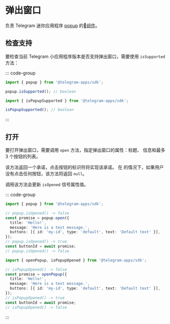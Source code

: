 # 弹出窗口

负责 Telegram 迷你应用程序 [popup](../../../../platform/popup.md) 的💠[组件](../scopes.md)。

## 检查支持

要检查当前 Telegram 小应用程序版本是否支持弹出窗口，需要使用
`isSupported` 方法：

::: code-group

```ts [Variable]
import { popup } from '@telegram-apps/sdk';

popup.isSupported(); // boolean
```

```ts [Functions]
import { isPopupSupported } from '@telegram-apps/sdk';

isPopupSupported(); // boolean
```

:::

## 打开

要打开弹出窗口，需要调用 `open` 方法，指定弹出窗口的属性：标题、
信息和最多 3 个按钮的列表。

该方法返回一个承诺，点击按钮的标识符将实现该承诺。 在
的情况下，如果用户没有点击任何按钮，该方法将返回 `null`。

调用该方法会更新 `isOpened` 信号属性值。

::: code-group

```ts [Variable]
import { popup } from '@telegram-apps/sdk';

// popup.isOpened() -> false
const promise = popup.open({
  title: 'Hello!',
  message: 'Here is a test message.',
  buttons: [{ id: 'my-id', type: 'default', text: 'Default text' }],
});
// popup.isOpened() -> true
const buttonId = await promise;
// popup.isOpened() -> false 
```

```ts [Functions]
import { openPopup, isPopupOpened } from '@telegram-apps/sdk';

// isPopupOpened() -> false
const promise = openPopup({
  title: 'Hello!',
  message: 'Here is a test message.',
  buttons: [{ id: 'my-id', type: 'default', text: 'Default text' }],
});
// isPopupOpened() -> true
const buttonId = await promise;
// isPopupOpened() -> false
```

:::
